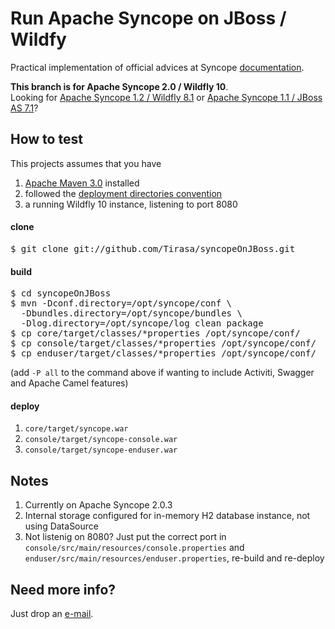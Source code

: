 # Run Apache Syncope on JBoss / Wildfy

Practical implementation of official advices at Syncope [documentation](https://syncope.apache.org/docs/reference-guide.html#wildfly-9-and-10).

**This branch is for Apache Syncope 2.0 / Wildfly 10**.<br/>
Looking for [Apache Syncope 1.2 / Wildfly 8.1](https://github.com/Tirasa/syncopeOnJBoss/tree/1_2_X) or [Apache Syncope 1.1 / JBoss AS 7.1](https://github.com/Tirasa/syncopeOnJBoss/tree/1_1_X)?

## How to test ##

This projects assumes that you have
 1. [Apache Maven 3.0](http://maven.apache.org) installed
 1. followed the [deployment directories convention](https://syncope.apache.org/docs/reference-guide.html#deployment-directories)
 1. a running Wildfly 10 instance, listening to port 8080

#### clone ####

<pre>
$ git clone git://github.com/Tirasa/syncopeOnJBoss.git
</pre>

#### build ####

<pre>
$ cd syncopeOnJBoss
$ mvn -Dconf.directory=/opt/syncope/conf \
  -Dbundles.directory=/opt/syncope/bundles \
  -Dlog.directory=/opt/syncope/log clean package
$ cp core/target/classes/*properties /opt/syncope/conf/
$ cp console/target/classes/*properties /opt/syncope/conf/
$ cp enduser/target/classes/*properties /opt/syncope/conf/
</pre>
(add `-P all` to the command above if wanting to include Activiti, Swagger and Apache Camel features)

#### deploy ####

 1. <code>core/target/syncope.war</code>
 1. <code>console/target/syncope-console.war</code>
 1.  <code>console/target/syncope-enduser.war</code>

## Notes ##
 1. Currently on Apache Syncope 2.0.3
 1. Internal storage configured for in-memory H2 database instance, not using DataSource
 1. Not listenig on 8080? Just put the correct port in <code>console/src/main/resources/console.properties</code> and <code>enduser/src/main/resources/enduser.properties</code>, re-build and re-deploy

## Need more info? ##
Just drop an [e-mail](mailto:syncope@tirasa.net).
